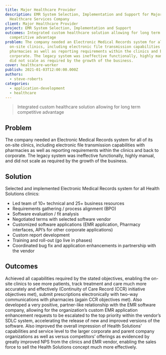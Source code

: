```yaml
---
title: Major Healthcare Provider
description: EMR System Selection, Implementation and Support for Major
  Healthcare Services Company
client: Major Healthcare Provider
project: EMR System Selection, Implementation and Support
outcomes: Integrated custom healthcare solution allowing for long term
  competitive advantage
problem: The company needed an Electronic Medical Records system for all of its
  on-site clinics, including electronic file transmission capabilities with
  pharmacies as well as reporting requirements within the clinics and back to
  corporate. The legacy system was ineffective functionally, highly manual, and
  did not scale as required by the growth of the business.
cover: healthcare-worker
publish: 2021-01-03T12:00:00.000Z
authors:
  - steve-roberts
categories:
  - application-development
  - healthcare
---
```

> Integrated custom healthcare solution allowing for long term competitive advantage

## Problem

The company needed an Electronic Medical Records system for all of its on-site clinics, including electronic file transmission capabilities with pharmacies as well as reporting requirements within the clinics and back to corporate. The legacy system was ineffective functionally, highly manual, and did not scale as required by the growth of the business.

## Solution

Selected and implemented Electronic Medical Records system for all Health Solutions clinics:

* Led team of 10+ technical and 25+ business resources
* Requirements gathering / process alignment (BPO)
* Software evaluation / fit analysis
* Negotiated terms with selected software vendor
* Customized software applications (EMR application, Pharmacy interfaces, API’s for other corporate applications)
* Custom report development
* Training and roll-out (go live in phases)
* Coordinated bug fix and application enhancements in partnership with the vendor

## Outcomes

Achieved all capabilities required by the stated objectives, enabling the on-site clinics to see more patients, track treatment and care much more accurately and effectively (Continuity of Care Record (CCR) initiative objectives met), submit prescriptions electronically with two-way communications with pharmacies (again CCR objectives met). Also developed a very positive, partner-like relationship with the EMR software company, allowing for the organization’s custom EMR application enhancement requests to be escalated to the top priority within the vendor’s SDLC system, accelerating the release of new and improved versions of the software. Also improved the overall impression of Health Solutions’ capabilities and service level to the larger corporate and parent company organizations as well as versus competitors’ offerings as evidenced by greatly improved NPS from the clinics and EMR vendor, enabling the sales force to sell the Health Solutions concept much more effectively.